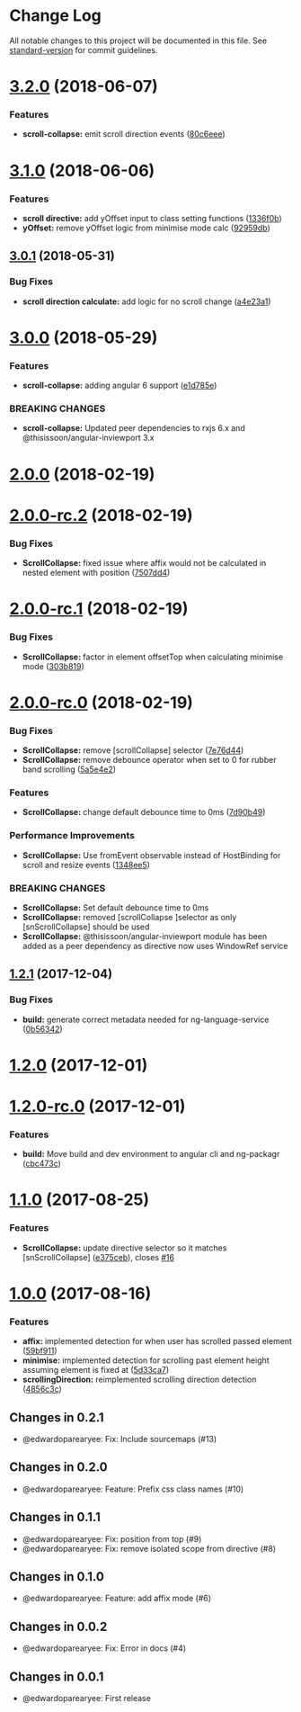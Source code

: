 # Change Log

All notable changes to this project will be documented in this file. See [standard-version](https://github.com/conventional-changelog/standard-version) for commit guidelines.

<a name="3.2.0"></a>
# [3.2.0](https://github.com/thisissoon/angular-scroll-collapse/compare/v3.1.0...v3.2.0) (2018-06-07)


### Features

* **scroll-collapse:** emit scroll direction events ([80c6eee](https://github.com/thisissoon/angular-scroll-collapse/commit/80c6eee))



<a name="3.1.0"></a>
# [3.1.0](https://github.com/thisissoon/angular-scroll-collapse/compare/v3.0.1...v3.1.0) (2018-06-06)


### Features

* **scroll directive:** add yOffset input to class setting functions ([1336f0b](https://github.com/thisissoon/angular-scroll-collapse/commit/1336f0b))
* **yOffset:** remove yOffset logic from minimise mode calc ([92959db](https://github.com/thisissoon/angular-scroll-collapse/commit/92959db))



<a name="3.0.1"></a>
## [3.0.1](https://github.com/thisissoon/angular-scroll-collapse/compare/v3.0.0...v3.0.1) (2018-05-31)


### Bug Fixes

* **scroll direction calculate:** add logic for no scroll change ([a4e23a1](https://github.com/thisissoon/angular-scroll-collapse/commit/a4e23a1))



<a name="3.0.0"></a>
# [3.0.0](https://github.com/thisissoon/angular-scroll-collapse/compare/v2.0.0...v3.0.0) (2018-05-29)


### Features

* **scroll-collapse:** adding angular 6 support ([e1d785e](https://github.com/thisissoon/angular-scroll-collapse/commit/e1d785e))


### BREAKING CHANGES

* **scroll-collapse:** Updated peer dependencies to rxjs 6.x and @thisissoon/angular-inviewport 3.x



<a name="2.0.0"></a>
# [2.0.0](https://github.com/thisissoon/angular-scroll-collapse/compare/v2.0.0-rc.2...v2.0.0) (2018-02-19)



<a name="2.0.0-rc.2"></a>
# [2.0.0-rc.2](https://github.com/thisissoon/angular-scroll-collapse/compare/v2.0.0-rc.1...v2.0.0-rc.2) (2018-02-19)


### Bug Fixes

* **ScrollCollapse:** fixed issue where affix would not be calculated in nested element with position ([7507dd4](https://github.com/thisissoon/angular-scroll-collapse/commit/7507dd4))



<a name="2.0.0-rc.1"></a>
# [2.0.0-rc.1](https://github.com/thisissoon/angular-scroll-collapse/compare/v2.0.0-rc.0...v2.0.0-rc.1) (2018-02-19)


### Bug Fixes

* **ScrollCollapse:** factor in element offsetTop when calculating minimise mode ([303b819](https://github.com/thisissoon/angular-scroll-collapse/commit/303b819))



<a name="2.0.0-rc.0"></a>
# [2.0.0-rc.0](https://github.com/thisissoon/angular-scroll-collapse/compare/v1.2.1...v2.0.0-rc.0) (2018-02-19)


### Bug Fixes

* **ScrollCollapse:** remove [scrollCollapse] selector ([7e76d44](https://github.com/thisissoon/angular-scroll-collapse/commit/7e76d44))
* **ScrollCollapse:** remove debounce operator when set to 0 for rubber band scrolling ([5a5e4e2](https://github.com/thisissoon/angular-scroll-collapse/commit/5a5e4e2))


### Features

* **ScrollCollapse:** change default debounce time to 0ms ([7d90b49](https://github.com/thisissoon/angular-scroll-collapse/commit/7d90b49))


### Performance Improvements

* **ScrollCollapse:** Use fromEvent observable instead of HostBinding for scroll and resize events ([1348ee5](https://github.com/thisissoon/angular-scroll-collapse/commit/1348ee5))


### BREAKING CHANGES

* **ScrollCollapse:** Set default debounce time to 0ms
* **ScrollCollapse:** removed [scrollCollapse ]selector as only [snScrollCollapse] should be used
* **ScrollCollapse:** @thisissoon/angular-inviewport module has been added as a peer dependency as
directive now uses WindowRef service



<a name="1.2.1"></a>
## [1.2.1](https://github.com/thisissoon/angular-scroll-collapse/compare/v1.2.0...v1.2.1) (2017-12-04)


### Bug Fixes

* **build:** generate correct metadata needed for ng-language-service ([0b56342](https://github.com/thisissoon/angular-scroll-collapse/commit/0b56342))



<a name="1.2.0"></a>
# [1.2.0](https://github.com/thisissoon/angular-scroll-collapse/compare/v1.2.0-rc.0...v1.2.0) (2017-12-01)



<a name="1.2.0-rc.0"></a>
# [1.2.0-rc.0](https://github.com/thisissoon/angular-scroll-collapse/compare/v1.1.0...v1.2.0-rc.0) (2017-12-01)


### Features

* **build:** Move build and dev environment to angular cli and ng-packagr ([cbc473c](https://github.com/thisissoon/angular-scroll-collapse/commit/cbc473c))



<a name="1.1.0"></a>
# [1.1.0](https://github.com/thisissoon/angular-scroll-collapse/compare/v1.0.0...v1.1.0) (2017-08-25)


### Features

* **ScrollCollapse:** update directive selector so it matches [snScrollCollapse] ([e375ceb](https://github.com/thisissoon/angular-scroll-collapse/commit/e375ceb)), closes [#16](https://github.com/thisissoon/angular-scroll-collapse/issues/16)



<a name="1.0.0"></a>
# [1.0.0](https://github.com/thisissoon/angular-scroll-collapse/compare/v0.2.1...v1.0.0) (2017-08-16)


### Features

* **affix:** implemented detection for when user has scrolled passed element ([59bf911](https://github.com/thisissoon/angular-scroll-collapse/commit/59bf911))
* **minimise:** implemented detection for scrolling past element height assuming element is fixed at ([5d33ca7](https://github.com/thisissoon/angular-scroll-collapse/commit/5d33ca7))
* **scrollingDirection:** reimplemented scrolling direction detection ([4856c3c](https://github.com/thisissoon/angular-scroll-collapse/commit/4856c3c))



## Changes in 0.2.1

 * @edwardoparearyee: Fix: Include sourcemaps (#13)

## Changes in 0.2.0

 * @edwardoparearyee: Feature: Prefix css class names (#10)

## Changes in 0.1.1

 * @edwardoparearyee: Fix: position from top (#9)
 * @edwardoparearyee: Fix: remove isolated scope from directive (#8)

## Changes in 0.1.0

 * @edwardoparearyee: Feature: add affix mode (#6)

## Changes in 0.0.2

 * @edwardoparearyee: Fix: Error in docs (#4)

## Changes in 0.0.1

 * @edwardoparearyee: First release
